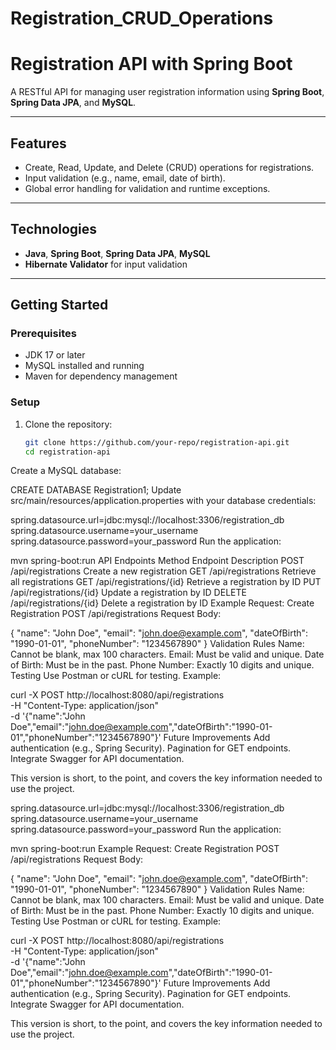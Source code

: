 # Registration_CRUD_Operations
# Registration API with Spring Boot

A RESTful API for managing user registration information using **Spring Boot**, **Spring Data JPA**, and **MySQL**.

---

## Features

- Create, Read, Update, and Delete (CRUD) operations for registrations.
- Input validation (e.g., name, email, date of birth).
- Global error handling for validation and runtime exceptions.

---

## Technologies

- **Java**, **Spring Boot**, **Spring Data JPA**, **MySQL**
- **Hibernate Validator** for input validation

---

## Getting Started

### Prerequisites

- JDK 17 or later
- MySQL installed and running
- Maven for dependency management

### Setup

1. Clone the repository:
   ```bash
   git clone https://github.com/your-repo/registration-api.git
   cd registration-api
Create a MySQL database:

CREATE DATABASE Registration1;
Update src/main/resources/application.properties with your database credentials:

spring.datasource.url=jdbc:mysql://localhost:3306/registration_db
spring.datasource.username=your_username
spring.datasource.password=your_password
Run the application:

mvn spring-boot:run
API Endpoints
Method	Endpoint	Description
POST	/api/registrations	Create a new registration
GET	/api/registrations	Retrieve all registrations
GET	/api/registrations/{id}	Retrieve a registration by ID
PUT	/api/registrations/{id}	Update a registration by ID
DELETE	/api/registrations/{id}	Delete a registration by ID
Example Request: Create Registration
POST /api/registrations
Request Body:

{
  "name": "John Doe",
  "email": "john.doe@example.com",
  "dateOfBirth": "1990-01-01",
  "phoneNumber": "1234567890"
}
Validation Rules
Name: Cannot be blank, max 100 characters.
Email: Must be valid and unique.
Date of Birth: Must be in the past.
Phone Number: Exactly 10 digits and unique.
Testing
Use Postman or cURL for testing. Example:

curl -X POST http://localhost:8080/api/registrations \
-H "Content-Type: application/json" \
-d '{"name":"John Doe","email":"john.doe@example.com","dateOfBirth":"1990-01-01","phoneNumber":"1234567890"}'
Future Improvements
Add authentication (e.g., Spring Security).
Pagination for GET endpoints.
Integrate Swagger for API documentation.

This version is short, to the point, and covers the key information needed to use the project.

spring.datasource.url=jdbc:mysql://localhost:3306/registration_db
spring.datasource.username=your_username
spring.datasource.password=your_password
Run the application:

mvn spring-boot:run
Example Request: Create Registration
POST /api/registrations
Request Body:

{
  "name": "John Doe",
  "email": "john.doe@example.com",
  "dateOfBirth": "1990-01-01",
  "phoneNumber": "1234567890"
}
Validation Rules
Name: Cannot be blank, max 100 characters.
Email: Must be valid and unique.
Date of Birth: Must be in the past.
Phone Number: Exactly 10 digits and unique.
Testing
Use Postman or cURL for testing. Example:

curl -X POST http://localhost:8080/api/registrations \
-H "Content-Type: application/json" \
-d '{"name":"John Doe","email":"john.doe@example.com","dateOfBirth":"1990-01-01","phoneNumber":"1234567890"}'
Future Improvements
Add authentication (e.g., Spring Security).
Pagination for GET endpoints.
Integrate Swagger for API documentation.

This version is short, to the point, and covers the key information needed to use the project.









